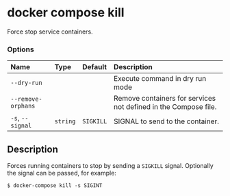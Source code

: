 # docker compose kill

<!---MARKER_GEN_START-->
Force stop service containers.

### Options

| Name               | Type     | Default   | Description                                                     |
|:-------------------|:---------|:----------|:----------------------------------------------------------------|
| `--dry-run`        |          |           | Execute command in dry run mode                                 |
| `--remove-orphans` |          |           | Remove containers for services not defined in the Compose file. |
| `-s`, `--signal`   | `string` | `SIGKILL` | SIGNAL to send to the container.                                |


<!---MARKER_GEN_END-->

## Description

Forces running containers to stop by sending a `SIGKILL` signal. Optionally the signal can be passed, for example:

```console
$ docker-compose kill -s SIGINT
```
